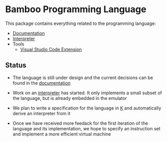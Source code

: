 # Bamboo Programming Language

This package contains everything related to the programming language:

  - [Documentation](https://github.com/dapperlabs/flow-go/tree/master/language/docs)
  - [Interpreter](https://github.com/dapperlabs/flow-go/tree/master/language/runtime)
  - Tools
    - [Visual Studio Code Extension](https://github.com/dapperlabs/flow-go/tree/master/language/tools/vscode-extension)

## Status

- The language is still under design and the current decisions can be found in the
  [documentation](https://github.com/dapperlabs/flow-go/tree/master/language/docs)

- Work on an [interpreter](https://github.com/dapperlabs/flow-go/tree/master/language/runtime)
  has started. It only implements a small subset of the language, but is already embedded in the emulator

- We plan to write a specification for the language in [K](http://www.kframework.org/index.php/Main_Page)
  and automatically derive an interpreter from it

- Once we have received more feedack for the first iteration of the language and its implementation,
  we hope to specify an instruction set and implement a more efficient virtual machine
